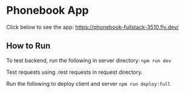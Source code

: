 # Phonebook App
Click below to see the app:
https://phonebook-fullstack-3510.fly.dev/

## How to Run
To test backend, run the following in server directory:
`npm run dev`

Test requests using .rest requests in request directory.

Run the following to deploy client and server
`npm run deploy:full`
